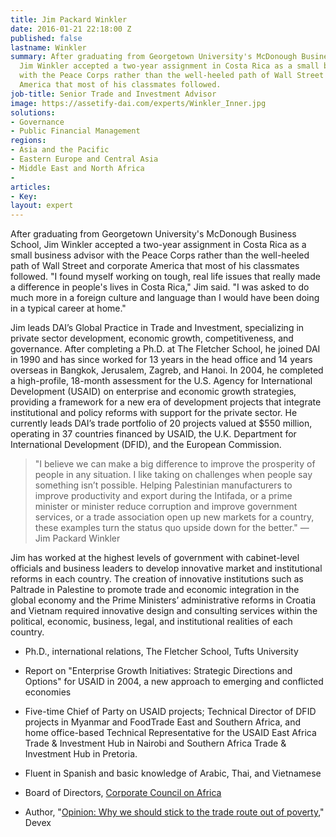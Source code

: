 ```yaml
---
title: Jim Packard Winkler
date: 2016-01-21 22:18:00 Z
published: false
lastname: Winkler
summary: After graduating from Georgetown University's McDonough Business School,
  Jim Winkler accepted a two-year assignment in Costa Rica as a small business advisor
  with the Peace Corps rather than the well-heeled path of Wall Street and corporate
  America that most of his classmates followed.
job-title: Senior Trade and Investment Advisor
image: https://assetify-dai.com/experts/Winkler_Inner.jpg
solutions:
- Governance
- Public Financial Management
regions:
- Asia and the Pacific
- Eastern Europe and Central Asia
- Middle East and North Africa
- 
articles:
- Key: 
layout: expert
---
```


After graduating from Georgetown University's McDonough Business School, Jim Winkler accepted a two-year assignment in Costa Rica as a small business advisor with the Peace Corps rather than the well-heeled path of Wall Street and corporate America that most of his classmates followed. "I found myself working on tough, real life issues that really made a difference in people's lives in Costa Rica," Jim said. "I was asked to do much more in a foreign culture and language than I would have been doing in a typical career at home."

Jim leads DAI’s Global Practice in Trade and Investment, specializing in private sector development, economic growth, competitiveness, and governance. After completing a Ph.D. at The Fletcher School, he joined DAI in 1990 and has since worked for 13 years in the head office and 14 years overseas in Bangkok, Jerusalem, Zagreb, and Hanoi. In 2004, he completed a high-profile, 18-month assessment for the U.S. Agency for International Development (USAID) on enterprise and economic growth strategies, providing a framework for a new era of development projects that integrate institutional and policy reforms with support for the private sector. He currently leads DAI’s trade portfolio of 20 projects valued at $550 million, operating in 37 countries financed by USAID, the U.K. Department for International Development (DFID), and the European Commission.

> "I believe we can make a big difference to improve the prosperity of people in any situation. I like taking on challenges when people say something isn’t possible. Helping Palestinian manufacturers to improve productivity and export during the Intifada, or a prime minister or minister reduce corruption and improve government services, or a trade association open up new markets for a country, these examples turn the status quo upside down for the better." — Jim Packard Winkler

Jim has worked at the highest levels of government with cabinet-level officials and business leaders to develop innovative market and institutional reforms in each country. The creation of innovative institutions such as Paltrade in Palestine to promote trade and economic integration in the global economy and the Prime Ministers’ administrative reforms in Croatia and Vietnam required innovative design and consulting services within the political, economic, business, legal, and institutional realities of each country.

* Ph.D., international relations, The Fletcher School, Tufts University

* Report on "Enterprise Growth Initiatives: Strategic Directions and Options" for USAID in 2004, a new approach to emerging and conflicted economies

* Five-time Chief of Party on USAID projects; Technical Director of DFID projects in Myanmar and FoodTrade East and Southern Africa, and home office-based Technical Representative for the USAID East Africa Trade & Investment Hub in Nairobi and Southern Africa Trade & Investment Hub in Pretoria.

* Fluent in Spanish and basic knowledge of Arabic, Thai, and Vietnamese

* Board of Directors, [Corporate Council on Africa](http://www.africacncl.org/)

* Author, "[Opinion: Why we should stick to the trade route out of poverty](https://www.devex.com/news/opinion-why-we-should-stick-to-the-trade-route-out-of-poverty-89361)," Devex